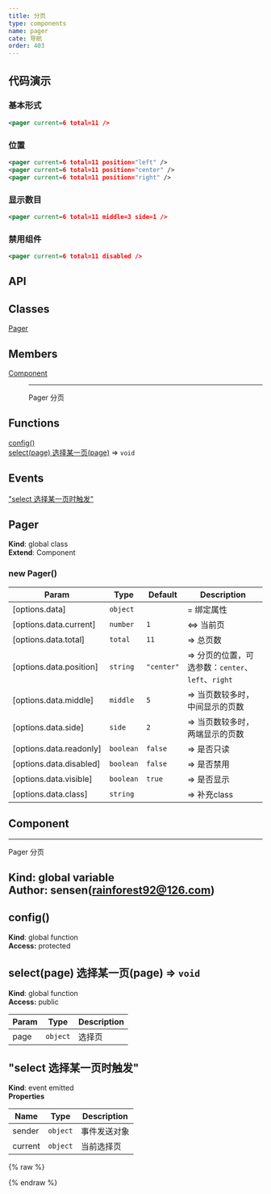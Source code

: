 ```yaml
---
title: 分页
type: components
name: pager
cate: 导航
order: 403
---
```


## 代码演示

### 基本形式

<!-- demo_start -->
<div class="m-example"></div>

```xml
<pager current=6 total=11 />
```
<!-- demo_end -->

### 位置

<!-- demo_start -->
<div class="m-example"></div>

```xml
<pager current=6 total=11 position="left" />
<pager current=6 total=11 position="center" />
<pager current=6 total=11 position="right" />
```
<!-- demo_end -->

### 显示数目

<!-- demo_start -->
<div class="m-example"></div>

```xml
<pager current=6 total=11 middle=3 side=1 />
```
<!-- demo_end -->

### 禁用组件

<!-- demo_start -->
<div class="m-example"></div>

```xml
<pager current=6 total=11 disabled />
```
<!-- demo_end -->

## API
## Classes

<dl>
<dt><a href="#Pager">Pager</a></dt>
<dd></dd>
</dl>

## Members

<dl>
<dt><a href="#Component">Component</a></dt>
<dd><hr>
<p>Pager     分页</p>
</dd>
</dl>

## Functions

<dl>
<dt><a href="#config">config()</a></dt>
<dd></dd>
<dt><a href="#select(page) 选择某一页">select(page) 选择某一页(page)</a> ⇒ <code>void</code></dt>
<dd></dd>
</dl>

## Events

<dl>
<dt><a href="#event_select 选择某一页时触发">"select 选择某一页时触发"</a></dt>
<dd></dd>
</dl>

<a name="Pager"></a>

## Pager
**Kind**: global class  
**Extend**: Component  
<a name="new_Pager_new"></a>

### new Pager()

| Param | Type | Default | Description |
| --- | --- | --- | --- |
| [options.data] | <code>object</code> |  | = 绑定属性 |
| [options.data.current] | <code>number</code> | <code>1</code> | <=> 当前页 |
| [options.data.total] | <code>total</code> | <code>11</code> | => 总页数 |
| [options.data.position] | <code>string</code> | <code>&quot;center&quot;</code> | => 分页的位置，可选参数：`center`、`left`、`right` |
| [options.data.middle] | <code>middle</code> | <code>5</code> | => 当页数较多时，中间显示的页数 |
| [options.data.side] | <code>side</code> | <code>2</code> | => 当页数较多时，两端显示的页数 |
| [options.data.readonly] | <code>boolean</code> | <code>false</code> | => 是否只读 |
| [options.data.disabled] | <code>boolean</code> | <code>false</code> | => 是否禁用 |
| [options.data.visible] | <code>boolean</code> | <code>true</code> | => 是否显示 |
| [options.data.class] | <code>string</code> |  | => 补充class |

<a name="Component"></a>

## Component
------------------------------------------------------------
Pager     分页

**Kind**: global variable  
**Author:** sensen(rainforest92@126.com)
------------------------------------------------------------  
<a name="config"></a>

## config()
**Kind**: global function  
**Access:** protected  
<a name="select(page) 选择某一页"></a>

## select(page) 选择某一页(page) ⇒ <code>void</code>
**Kind**: global function  
**Access:** public  

| Param | Type | Description |
| --- | --- | --- |
| page | <code>object</code> | 选择页 |

<a name="event_select 选择某一页时触发"></a>

## "select 选择某一页时触发"
**Kind**: event emitted  
**Properties**

| Name | Type | Description |
| --- | --- | --- |
| sender | <code>object</code> | 事件发送对象 |
| current | <code>object</code> | 当前选择页 |


{% raw %}
<script>
var index = 0;

    (function(index) {
      var template = NEKUI._.multiline(function(){/*
      
<pager current=6 total=11 />

      */});
      var component = new NEKUI.Component({template: template});
      component.$inject(document.querySelectorAll('.m-example')[index]);
    })(index++);
    
    (function(index) {
      var template = NEKUI._.multiline(function(){/*
      
<pager current=6 total=11 position="left" />
<pager current=6 total=11 position="center" />
<pager current=6 total=11 position="right" />

      */});
      var component = new NEKUI.Component({template: template});
      component.$inject(document.querySelectorAll('.m-example')[index]);
    })(index++);
    
    (function(index) {
      var template = NEKUI._.multiline(function(){/*
      
<pager current=6 total=11 middle=3 side=1 />

      */});
      var component = new NEKUI.Component({template: template});
      component.$inject(document.querySelectorAll('.m-example')[index]);
    })(index++);
    
    (function(index) {
      var template = NEKUI._.multiline(function(){/*
      
<pager current=6 total=11 disabled />

      */});
      var component = new NEKUI.Component({template: template});
      component.$inject(document.querySelectorAll('.m-example')[index]);
    })(index++);
    
</script>
{% endraw %}
